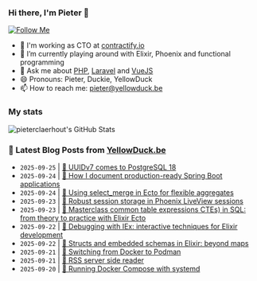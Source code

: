 ### Hi there, I'm Pieter 👋  
[![Follow Me](https://img.shields.io/github/followers/pieterclaerhout?label=Follow&style=social)](https://github.com/pieterclaerhout)

- 🏢 I'm working as CTO at [contractify.io](https://contractify.io)
- 🌱 I’m currently playing around with Elixir, Phoenix and functional programming
- 💬 Ask me about [PHP](https://php.net), [Laravel](http://laravel.com) and [VueJS](https://vuejs.org)
- 😄 Pronouns: Pieter, Duckie, YellowDuck
- 📫 How to reach me: pieter@yellowduck.be

### My stats

![pieterclaerhout's GitHub Stats](https://github-readme-stats.vercel.app/api?username=pieterclaerhout&show_icons=true&count_private=true&line_height=40)

### 📩 Latest Blog Posts from [YellowDuck.be](https://www.yellowduck.be/)
<!-- BLOG-POST-LIST:START -->
- `2025-09-25` | [🔗 UUIDv7 comes to PostgreSQL 18](https://www.yellowduck.be/posts/uuidv7-comes-to-postgresql-18)  
- `2025-09-24` | [🔗 How I document production-ready Spring Boot applications](https://www.yellowduck.be/posts/how-i-document-production-ready-spring-boot-applications)  
- `2025-09-24` | [🔗 Using select_merge in Ecto for flexible aggregates](https://www.yellowduck.be/posts/using-select-merge-in-ecto-for-flexible-aggregates)  
- `2025-09-23` | [🔗 Robust session storage in Phoenix LiveView sessions](https://www.yellowduck.be/posts/robust-session-storage-in-phoenix-liveview-sessions)  
- `2025-09-23` | [🔗 Masterclass common table expressions CTEs&rpar; in SQL: from theory to practice with Elixir Ecto](https://www.yellowduck.be/posts/masterclass-common-table-expressions-ctes-in-sql-from-theory-to-practice-with-elixir-ecto)  
- `2025-09-22` | [🔗 Debugging with IEx: interactive techniques for Elixir development](https://www.yellowduck.be/posts/debugging-with-iex-interactive-techniques-for-elixir-development)  
- `2025-09-22` | [🔗 Structs and embedded schemas in Elixir: beyond maps](https://www.yellowduck.be/posts/structs-and-embedded-schemas-in-elixir-beyond-maps)  
- `2025-09-21` | [🔗 Switching from Docker to Podman](https://www.yellowduck.be/posts/switching-from-docker-to-podman)  
- `2025-09-21` | [🔗 RSS server side reader](https://www.yellowduck.be/posts/rss-server-side-reader)  
- `2025-09-20` | [🐥 Running Docker Compose with systemd](https://www.yellowduck.be/posts/running-docker-compose-with-systemd)  

<!-- BLOG-POST-LIST:END -->
